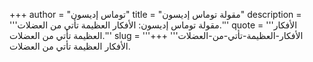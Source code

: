 +++
author = "توماس إديسون"
title = "مقولة توماس إديسون"
description = '''مقولة توماس إديسون: الأفكار العظيمة تأتي من العضلات.'''
quote = '''الأفكار العظيمة تأتي من العضلات.'''
slug = '''الأفكار-العظيمة-تأتي-من-العضلات'''
+++
الأفكار العظيمة تأتي من العضلات.
